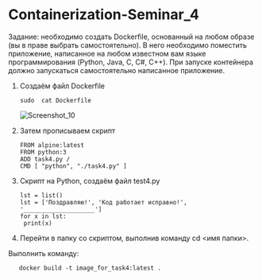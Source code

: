 # Containerization-Seminar_4

Задание: необходимо создать Dockerfile, основанный на любом образе (вы в праве выбрать самостоятельно).
В него необходимо поместить приложение, написанное на любом известном вам языке программирования (Python, Java, C, С#, C++).
При запуске контейнера должно запускаться самостоятельно написанное приложение.


1. Cоздаём файл Dockerfile 

       sudo  cat Dockerfile
      ![Screenshot_10](https://github.com/vladislavkrutov8/Containerization-Seminar_4/assets/110223646/39627e9f-636a-43dd-9f2f-e2c3abecb95c)

      
2. Затем прописываем скрипт 

       FROM alpine:latest
       FROM python:3
       ADD task4.py /
       CMD [ "python", "./task4.py" ]


3. Скрипт на Python, создаём файл test4.py 

       lst = list()
       lst = ['Поздравляю!', 'Код работает исправно!', '____________________']
       for x in lst:
        print(x)
    
4. Перейти в папку со скриптом, выполнив команду cd <имя папки>.

Выполнить команду: 

       docker build -t image_for_task4:latest . 
